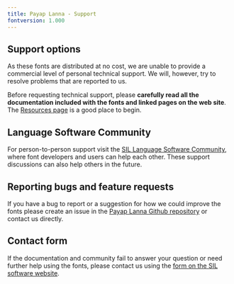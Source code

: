 ```yaml
---
title: Payap Lanna - Support
fontversion: 1.000
---
```


## Support options

As these fonts are distributed at no cost, we are unable to provide a commercial level of personal technical support. We will, however, try to resolve problems that are reported to us.

Before requesting technical support, please **carefully read all the documentation included with the fonts and linked pages on the web site**. The [Resources page](resources.md) is a good place to begin.

## Language Software Community

For person-to-person support visit the [SIL Language Software Community](https://community.software.sil.org/c/silfonts), where font developers and users can help each other. These support discussions can also help others in the future.

## Reporting bugs and feature requests

If you have a bug to report or a suggestion for how we could improve the fonts please create an issue in the [Payap Lanna Github repository](https://github.com/silnrsi/font-payap-lanna/issues) or contact us directly.

## Contact form

If the documentation and community fail to answer your question or need further help using the fonts, please contact us using the [form on the SIL software website](https://software.sil.org/support/).
